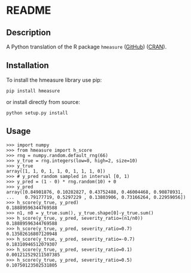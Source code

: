 # README

## Description 

A Python translation of the R package `hmeasure` ([GitHub](https://github.com/canagnos/hmeasure)) ([CRAN](https://cran.r-project.org/package=hmeasure)).

## Installation 

To install the hmeasure library use pip:

```
pip install hmeasure
```
or install directly from source:

```
python setup.py install
```

## Usage

``` 
>>> import numpy
>>> from hmeasure import h_score
>>> rng = numpy.random.default_rng(66)
>>> y_true = rng.integers(low=0, high=2, size=10)
>>> y_true
array([1, 1, 0, 1, 1, 0, 1, 1, 1, 0])
>>> # y_pred random sampled in interval [0, 1)
>>> y_pred = (1 - 0) * rng.random(10) + 0
>>> y_pred
array([0.84901876, 0.10282827, 0.43752488, 0.46004468, 0.90878931,
...    0.79177719, 0.5297229 , 0.13803906, 0.73166264, 0.22959056])
>>> h_score(y_true, y_pred)
0.18889596344769588
>>> n1, n0 = y_true.sum(), y_true.shape[0]-y_true.sum()
>>> h_score(y_true, y_pred, severity_ratio=(n1/n0))
0.18889596344769588
>>> h_score(y_true, y_pred, severity_ratio=0.7)
0.13502616807120948
>>> h_score(y_true, y_pred, severity_ratio=-0.7)
0.18310946512079307
>>> h_score(y_true, y_pred, severity_ratio=0.1)
0.001212529211507385
>>> h_score(y_true, y_pred, severity_ratio=0.5)
0.10750123502531805
```
